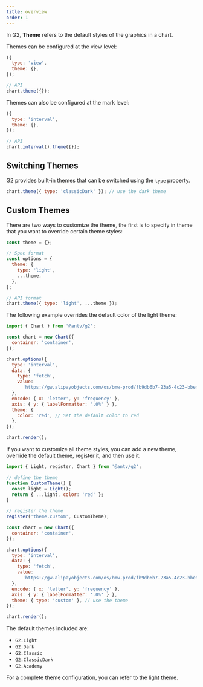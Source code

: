 ```yaml
---
title: overview
order: 1
---
```


In G2, **Theme** refers to the default styles of the graphics in a chart.

Themes can be configured at the view level:

```js
({
  type: 'view',
  theme: {},
});
```

```js
// API
chart.theme({});
```

Themes can also be configured at the mark level:

```js
({
  type: 'interval',
  theme: {},
});
```

```js
// API
chart.interval().theme({});
```

## Switching Themes

G2 provides built-in themes that can be switched using the `type` property.

```js
chart.theme({ type: 'classicDark' }); // use the dark theme
```

## Custom Themes

There are two ways to customize the theme, the first is to specify in theme that you want to override certain theme styles:

```js
const theme = {};

// Spec format
const options = {
  theme: {
    type: 'light',
    ...theme,
  },
};

// API format
chart.theme({ type: 'light', ...theme });
```

The following example overrides the default color of the light theme:

```js | ob { autoMount: true }
import { Chart } from '@antv/g2';

const chart = new Chart({
  container: 'container',
});

chart.options({
  type: 'interval',
  data: {
    type: 'fetch',
    value:
      'https://gw.alipayobjects.com/os/bmw-prod/fb9db6b7-23a5-4c23-bbef-c54a55fee580.csv',
  },
  encode: { x: 'letter', y: 'frequency' },
  axis: { y: { labelFormatter: '.0%' } },
  theme: {
    color: 'red', // Set the default color to red
  },
});

chart.render();
```

If you want to customize all theme styles, you can add a new theme, override the default theme, register it, and then use it.

```js | ob { autoMount: true }
import { Light, register, Chart } from '@antv/g2';

// define the theme
function CustomTheme() {
  const light = Light();
  return { ...light, color: 'red' };
}

// register the theme
register('theme.custom', CustomTheme);

const chart = new Chart({
  container: 'container',
});

chart.options({
  type: 'interval',
  data: {
    type: 'fetch',
    value:
      'https://gw.alipayobjects.com/os/bmw-prod/fb9db6b7-23a5-4c23-bbef-c54a55fee580.csv',
  },
  encode: { x: 'letter', y: 'frequency' },
  axis: { y: { labelFormatter: '.0%' } },
  theme: { type: 'custom' }, // use the theme
});

chart.render();
```

The default themes included are:

- `G2.Light`
- `G2.Dark`
- `G2.Classic`
- `G2.ClassicDark`
- `G2.Academy`

For a complete theme configuration, you can refer to the [light](https://github.com/antvis/G2/blob/v5/src/theme/light.ts) theme.
